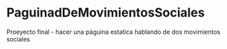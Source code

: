 # PaguinadDeMovimientosSociales
Proeyecto final - hacer una páguina estatica hablando de dos movimientos sociales
